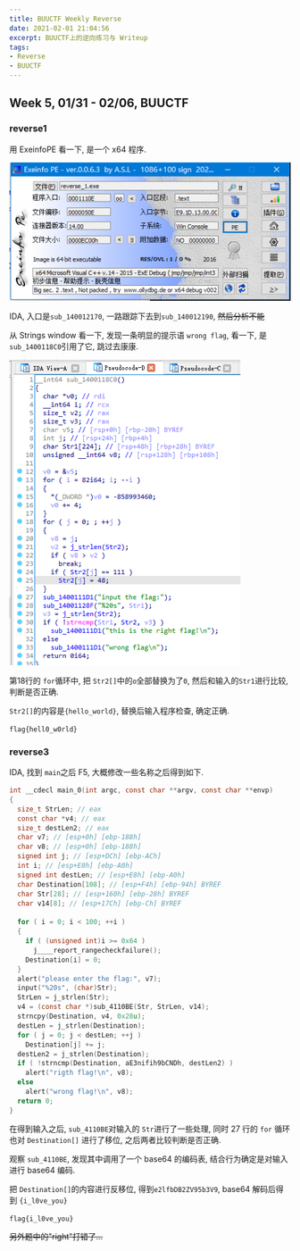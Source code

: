 ```yaml
---
title: BUUCTF Weekly Reverse
date: 2021-02-01 21:04:56
excerpt: BUUCTF上的逆向练习与 Writeup
tags: 
- Reverse
- BUUCTF
---
```


## Week 5, 01/31 - 02/06, BUUCTF

### reverse1

用 ExeinfoPE 看一下, 是一个 x64 程序.

![image-20210201212113576](2021-Weekly-Reverse/image-20210201212113576.png)

IDA, 入口是`sub_140012170`, 一路跟踪下去到`sub_140012190`,  ~~然后分析不能~~

从 Strings window 看一下, 发现一条明显的提示语 `wrong flag`, 看一下, 是`sub_1400118C0`引用了它, 跳过去康康.

![image-20210201212247636](2021-Weekly-Reverse/image-20210201212247636.png)

第18行的 `for`循环中, 把 `Str2[]`中的`o`全部替换为了`0`, 然后和输入的`Str1`进行比较, 判断是否正确.

`Str2[]`的内容是`{hello_world}`, 替换后输入程序检查, 确定正确.

`flag{hell0_w0rld}`

### reverse3

IDA, 找到 `main`之后 F5, 大概修改一些名称之后得到如下.

```c
int __cdecl main_0(int argc, const char **argv, const char **envp)
{
  size_t StrLen; // eax
  const char *v4; // eax
  size_t destLen2; // eax
  char v7; // [esp+0h] [ebp-188h]
  char v8; // [esp+0h] [ebp-188h]
  signed int j; // [esp+DCh] [ebp-ACh]
  int i; // [esp+E8h] [ebp-A0h]
  signed int destLen; // [esp+E8h] [ebp-A0h]
  char Destination[108]; // [esp+F4h] [ebp-94h] BYREF
  char Str[28]; // [esp+160h] [ebp-28h] BYREF
  char v14[8]; // [esp+17Ch] [ebp-Ch] BYREF

  for ( i = 0; i < 100; ++i )
  {
    if ( (unsigned int)i >= 0x64 )
      j____report_rangecheckfailure();
    Destination[i] = 0;
  }
  alert("please enter the flag:", v7);
  input("%20s", (char)Str);
  StrLen = j_strlen(Str);
  v4 = (const char *)sub_4110BE(Str, StrLen, v14);
  strncpy(Destination, v4, 0x28u);
  destLen = j_strlen(Destination);
  for ( j = 0; j < destLen; ++j )
    Destination[j] += j;
  destLen2 = j_strlen(Destination);
  if ( !strncmp(Destination, aE3nifih9bCNDh, destLen2) )
    alert("rigth flag!\n", v8);
  else
    alert("wrong flag!\n", v8);
  return 0;
}
```

在得到输入之后, `sub_4110BE`对输入的 `Str`进行了一些处理, 同时 27 行的 `for` 循环也对 `Destination[]` 进行了移位, 之后两者比较判断是否正确.

观察 `sub_4110BE`, 发现其中调用了一个 base64 的编码表, 结合行为确定是对输入进行 base64 编码.

把 `Destination[]`的内容进行反移位, 得到`e2lfbDB2ZV95b3V9`, base64 解码后得到 `{i_l0ve_you}`

`flag{i_l0ve_you}`

~~另外题中的"right"打错了...~~





